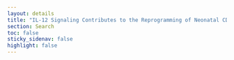 ```yaml
---
layout: details
title: "IL-12 Signaling Contributes to the Reprogramming of Neonatal CD8+ T Cells"
section: Search
toc: false
sticky_sidenav: false
highlight: false
---
```

